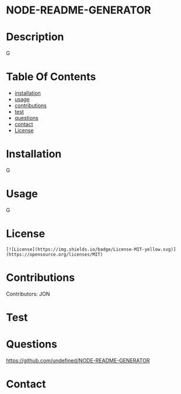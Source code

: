 
# NODE-README-GENERATOR
# Description
  G
# Table Of Contents
  * [installation](#installation)
  * [usage](#usage)
  * [contributions](#contributions)
  * [test](#test)
  * [questions](#questions)
  * [contact](#contact)
* [License](#license)
# Installation
  G
  # Usage
  G
  # License
    [![License](https://img.shields.io/badge/License-MIT-yellow.svg)](https://opensource.org/licenses/MIT)
  # Contributions
  Contributors: 
  JON
  # Test
  
  # Questions
  https://github.com/undefined/NODE-README-GENERATOR
  
  # Contact
  

  
